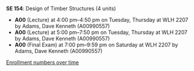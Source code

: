 **SE 154**: Design of Timber Structures (4 units)

- **A00** (Lecture) at 4:00 pm–4:50 pm on Tuesday, Thursday at WLH 2207 by Adams, Dave Kenneth (A00990557)
- **A00** (Lecture) at 5:00 pm–7:50 pm on Tuesday, Thursday at WLH 2207 by Adams, Dave Kenneth (A00990557)
- **A00** (Final Exam) at 7:00 pm–9:59 pm on Saturday at WLH 2207 by Adams, Dave Kenneth (A00990557)

[Enrollment numbers over time](./SE154.tsv)

